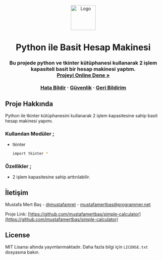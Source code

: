<a name="readme-top"></a>

<br />
<div align="center">
  <a href="https://github.com/othneildrew/Best-README-Template">
    <img src="https://i.hizliresim.com/70zu244.png" alt="Logo" width="80" height="80">
  </a>

  <h1 align="center">Python ile Basit Hesap Makinesi</h1>

  <h3 align="center">
   Bu projede python ve tkinter kütüphanesi kullanarak 2 işlem kapasiteli basit bir hesap makinesi yaptım.
    <br />
    <a href="https://replit.com/@mustafamertbas/Hesap-Makinesi#main.py"><strong>Projeyi Online Dene »</strong></a>
    <br />
    <br />
    <a href="https://github.com/mustafamertbas/simple-calculator/issues">Hata Bildir</a>
    ·
    <a href="https://github.com/mustafamertbas/simple-calculator/security">Güvenlik</a>
    ·
    <a href="https://github.com/mustafamertbas/simple-calculator/issues">Geri Bildirim</a>
  </p>
</div>



<!-- Proje Hakkında -->
## Proje Hakkında

Python ile tkinter kütüphanesini kullanarak 2 işlem kapasitesine sahip basit hesap makinesi yapımı.


### Kullanılan Modüler ;
* tkinter
  ```sh
  import tkinter *
  ```




### Özellikler ;
* 2 işlem kapasitesine sahip arttırılabilir.






<!-- İletişim -->
## İletişim
Mustafa Mert Baş - [@mustafamret](https://instagram.com/mustafamret.dev) - mustafamertbas@programmer.net


Proje Link: [https://github.com/mustafamertbas/simple-calculator](https://github.com/mustafamertbas/simple-calculator)




<!-- LICENSE -->
## License
MIT Lisansı altında yayımlanmaktadır. Daha fazla bilgi için `LICENSE.txt` dosyasına bakın. 
 
